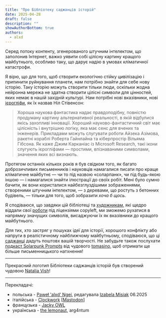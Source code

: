 ```yaml
---
title: "Про Бібліотеку саджанців історій"
date: 2025-04-28
draft: false
description: ""
showAuthorBottom: true
authors:
  - alxd
---
```


Серед потоку контенту, згенерованого штучним інтелектом, що заполонив Інтернет, важко уявити собі цілісну картину кращого майбутнього, особливо таку, що дарує надію в умовах кліматичної катастрофи.

Я вірю, що для того, щоб створити екологічно стійку цивілізацію і припинити руйнування планети, нам потрібно знайти для себе нову історію. Таку історію можуть створити тільки люди, оскільки жодна нейронна мережа не здатна створити цілісні символи для цінностей, яких немає в нашій західній культурі. Нам потрібні нові вказівники, нові [ієрогліфи](https://web.archive.org/web/20120410060017/http://www.worldpolicy.org/journal/fall2011/innovation-starvation), як їх назвав Ніл Стівенсон:

> Хороша наукова фантастика надає правдоподібну, повністю продуману картину альтернативної реальності, в якій відбулися якісь захопливі інновації. Хороший науково-фантастичний світ має цілісність і внутрішню логіку, яка має сенс для вчених та інженерів. Прикладами можуть слугувати роботи Айзека Азімова, ракетні кораблі Роберта Гайнлайна та кіберпростір Вільяма Гібсона. Як каже Джим Карканіас із Microsoft Research, такі ікони слугують ієрогліфами — простими, впізнаваними символами, значення яких всі визнають.

Протягом останніх кількох років я був свідком того, як багато доброзичливих письменників і науковців намагалися писати про краще кліматичне майбутнє — чи то під назвою «соларпанк», чи під будь-якою іншою — і намагалися знайти ілюстрації до своїх робіт. Мені було сумно бачити, як вони користалися найбезглуздішими зображеннями, створеними штучним інтелектом, — з деревами, що ростуть з бетонних будівель, — тільки для того, щоб зобразити _хоча б щось_.


Я сподіваюся, що завдяки цій бібліотеці та [художникам](/authors/), які щедро віддали свої [роботи](/art/) під ліцензіями copyleft, ми зможемо рухатися в напрямку значущих символів, висаджуючи їх як вказівники до кращого майбутнього.

Для тих, хто застряг у пошуках ідеї для історії, хорошого конфлікту або напруги в реалістичному найближчому майбутньому, сподіваюся, що ці [саджанці](/seeds/) дадуть поштовх вашій творчості. Не забудьте також послухати [подкаст Solarpunk Prompts](https://podcast.tomasino.org/@SolarpunkPrompts) від чудового [tomasino](https://tomasino.org/), щоб отримати ще більше письменницького натхнення!

---

Прекрасний логотип Бібліотеки саджанців історій був створений чудовою [Natalia Vish](https://mas.to/@karafuto)!

---

Перекладачі:

- польська - [Paweł 'alxd' Ngei](/ua/authors/alxd), редагувала [Izabela Misiak](https://mastodon.social/@izabelamisiak) 06.2025
- італійська - [Clockwork](https://clockwooork.github.io/) [[Mastodon](https://sociale.network/@clockwooork)]
- французька - [Jacky OWL](/ua/authors/jackyowl)
- українська - [the lemonaut](/ua/authors/thelemonaut), arg4ntum
